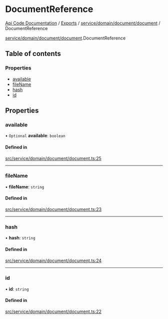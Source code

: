 # DocumentReference
[Api Code Documentation](../README.md) / [Exports](../modules.md) / [service/domain/document/document](../modules/service_domain_document_document.md) / DocumentReference

[service/domain/document/document](../modules/service_domain_document_document.md).DocumentReference

## Table of contents

### Properties

- [available](service_domain_document_document.DocumentReference.md#available)
- [fileName](service_domain_document_document.DocumentReference.md#filename)
- [hash](service_domain_document_document.DocumentReference.md#hash)
- [id](service_domain_document_document.DocumentReference.md#id)

## Properties

### available

• `Optional` **available**: `boolean`

#### Defined in

[src/service/domain/document/document.ts:25](https://github.com/openkfw/TruBudget/blob/92640998/api/src/service/domain/document/document.ts#L25)

___

### fileName

• **fileName**: `string`

#### Defined in

[src/service/domain/document/document.ts:23](https://github.com/openkfw/TruBudget/blob/92640998/api/src/service/domain/document/document.ts#L23)

___

### hash

• **hash**: `string`

#### Defined in

[src/service/domain/document/document.ts:24](https://github.com/openkfw/TruBudget/blob/92640998/api/src/service/domain/document/document.ts#L24)

___

### id

• **id**: `string`

#### Defined in

[src/service/domain/document/document.ts:22](https://github.com/openkfw/TruBudget/blob/92640998/api/src/service/domain/document/document.ts#L22)
